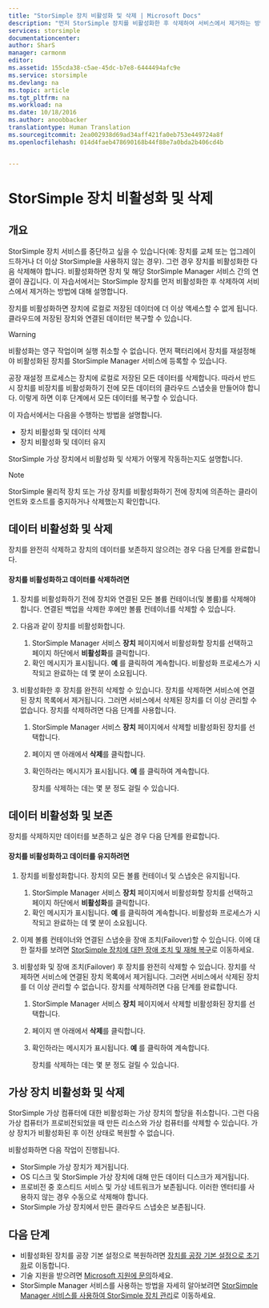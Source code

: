 ```yaml
---
title: "StorSimple 장치 비활성화 및 삭제 | Microsoft Docs"
description: "먼저 StorSimple 장치를 비활성화한 후 삭제하여 서비스에서 제거하는 방법을 설명합니다."
services: storsimple
documentationcenter: 
author: SharS
manager: carmonm
editor: 
ms.assetid: 155cda38-c5ae-45dc-b7e8-6444494afc9e
ms.service: storsimple
ms.devlang: na
ms.topic: article
ms.tgt_pltfrm: na
ms.workload: na
ms.date: 10/18/2016
ms.author: anoobbacker
translationtype: Human Translation
ms.sourcegitcommit: 2ea002938d69ad34aff421fa0eb753e449724a8f
ms.openlocfilehash: 014d4faeb478690168b44f88e7a0bda2b406cd4b


---
```

# <a name="deactivate-and-delete-a-storsimple-device"></a>StorSimple 장치 비활성화 및 삭제
## <a name="overview"></a>개요
StorSimple 장치 서비스를 중단하고 싶을 수 있습니다(예: 장치를 교체 또는 업그레이드하거나 더 이상 StorSimple을 사용하지 않는 경우). 그런 경우 장치를 비활성화한 다음 삭제해야 합니다. 비활성화하면 장치 및 해당 StorSimple Manager 서비스 간의 연결이 끊깁니다. 이 자습서에서는 StorSimple 장치를 먼저 비활성화한 후 삭제하여 서비스에서 제거하는 방법에 대해 설명합니다. 

장치를 비활성화하면 장치에 로컬로 저장된 데이터에 더 이상 액세스할 수 없게 됩니다. 클라우드에 저장된 장치와 연결된 데이터만 복구할 수 있습니다.  

> [!WARNING]
> 비활성화는 영구 작업이며 실행 취소할 수 없습니다. 먼저 팩터리에서 장치를 재설정해야 비활성화된 장치를 StorSimple Manager 서비스에 등록할 수 있습니다. 
> 
> 공장 재설정 프로세스는 장치에 로컬로 저장된 모든 데이터를 삭제합니다. 따라서 반드시 장치를 비장치를 비활성화하기 전에 모든 데이터의 클라우드 스냅숏을 만들어야 합니다. 이렇게 하면 이후 단계에서 모든 데이터를 복구할 수 있습니다.
> 
> 

이 자습서에서는 다음을 수행하는 방법을 설명합니다.

* 장치 비활성화 및 데이터 삭제
* 장치 비활성화 및 데이터 유지

StorSimple 가상 장치에서 비활성화 및 삭제가 어떻게 작동하는지도 설명합니다.

> [!NOTE]
> StorSimple 물리적 장치 또는 가상 장치를 비활성화하기 전에 장치에 의존하는 클라이언트와 호스트를 중지하거나 삭제했는지 확인합니다.
> 
> 

## <a name="deactivate-and-delete-data"></a>데이터 비활성화 및 삭제
장치를 완전히 삭제하고 장치의 데이터를 보존하지 않으려는 경우 다음 단계를 완료합니다.

#### <a name="to-deactivate-the-device-and-delete-the-data"></a>장치를 비활성화하고 데이터를 삭제하려면
1. 장치를 비활성화하기 전에 장치와 연결된 모든 볼륨 컨테이너(및 볼륨)를 삭제해야 합니다. 연결된 백업을 삭제한 후에만 볼륨 컨테이너를 삭제할 수 있습니다.
2. 다음과 같이 장치를 비활성화합니다.
   
   1. StorSimple Manager 서비스 **장치** 페이지에서 비활성화할 장치를 선택하고 페이지 하단에서 **비활성화**를 클릭합니다.
   2. 확인 메시지가 표시됩니다. **예** 를 클릭하여 계속합니다. 비활성화 프로세스가 시작되고 완료하는 데 몇 분이 소요됩니다.
3. 비활성화한 후 장치를 완전히 삭제할 수 있습니다. 장치를 삭제하면 서비스에 연결된 장치 목록에서 제거됩니다. 그러면 서비스에서 삭제된 장치를 더 이상 관리할 수 없습니다. 장치를 삭제하려면 다음 단계를 사용합니다.
   
   1. StorSimple Manager 서비스 **장치** 페이지에서 삭제할 비활성화된 장치를 선택합니다.
   2. 페이지 맨 아래에서 **삭제**를 클릭합니다.
   3. 확인하라는 메시지가 표시됩니다. **예** 를 클릭하여 계속합니다.
      
      장치를 삭제하는 데는 몇 분 정도 걸릴 수 있습니다.

## <a name="deactivate-and-retain-data"></a>데이터 비활성화 및 보존
장치를 삭제하지만 데이터를 보존하고 싶은 경우 다음 단계를 완료합니다.

#### <a name="to-deactivate-a-device-and-retain-the-data"></a>장치를 비활성화하고 데이터를 유지하려면
1. 장치를 비활성화합니다. 장치의 모든 볼륨 컨테이너 및 스냅숏은 유지됩니다.
   
   1. StorSimple Manager 서비스 **장치** 페이지에서 비활성화할 장치를 선택하고 페이지 하단에서 **비활성화**를 클릭합니다.
   2. 확인 메시지가 표시됩니다. **예** 를 클릭하여 계속합니다. 비활성화 프로세스가 시작되고 완료하는 데 몇 분이 소요됩니다.
2. 이제 볼륨 컨테이너와 연결된 스냅숏을 장애 조치(Failover)할 수 있습니다. 이에 대한 절차를 보려면 [StorSimple 장치에 대한 장애 조치 및 재해 복구](storsimple-device-failover-disaster-recovery.md)로 이동하세요.
3. 비활성화 및 장애 조치(Failover) 후 장치를 완전히 삭제할 수 있습니다. 장치를 삭제하면 서비스에 연결된 장치 목록에서 제거됩니다. 그러면 서비스에서 삭제된 장치를 더 이상 관리할 수 없습니다. 장치를 삭제하려면 다음 단계를 완료합니다.
   
   1. StorSimple Manager 서비스 **장치** 페이지에서 삭제할 비활성화된 장치를 선택합니다.
   2. 페이지 맨 아래에서 **삭제**를 클릭합니다.
   3. 확인하라는 메시지가 표시됩니다. **예** 를 클릭하여 계속합니다.
      
      장치를 삭제하는 데는 몇 분 정도 걸릴 수 있습니다.

## <a name="deactivate-and-delete-a-virtual-device"></a>가상 장치 비활성화 및 삭제
StorSimple 가상 컴퓨터에 대한 비활성화는 가상 장치의 할당을 취소합니다. 그런 다음 가상 컴퓨터가 프로비전되었을 때 만든 리소스와 가상 컴퓨터를 삭제할 수 있습니다. 가상 장치가 비활성화된 후 이전 상태로 복원할 수 없습니다. 

비활성화하면 다음 작업이 진행됩니다.

* StorSimple 가상 장치가 제거됩니다.
* OS 디스크 및 StorSimple 가상 장치에 대해 만든 데이터 디스크가 제거됩니다.
* 프로비전 중 호스티드 서비스 및 가상 네트워크가 보존됩니다. 이러한 엔터티를 사용하지 않는 경우 수동으로 삭제해야 합니다.
* StorSimple 가상 장치에서 만든 클라우드 스냅숏은 보존됩니다.

## <a name="next-steps"></a>다음 단계
* 비활성화된 장치를 공장 기본 설정으로 복원하려면 [장치를 공장 기본 설정으로 초기화](storsimple-manage-device-controller.md#reset-the-device-to-factory-default-settings)로 이동합니다.
* 기술 지원을 받으려면 [Microsoft 지원에 문의](storsimple-contact-microsoft-support.md)하세요.
* StorSimple Manager 서비스를 사용하는 방법을 자세히 알아보려면 [StorSimple Manager 서비스를 사용하여 StorSimple 장치 관리](storsimple-manager-service-administration.md)로 이동하세요. 




<!--HONumber=Nov16_HO3-->


